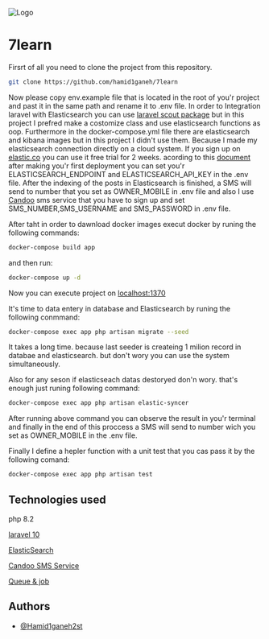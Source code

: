 ![Logo](https://github.com/hamid1ganeh/7learn/blob/main/logo.jpeg)

# 7learn
Firsrt of all you need to clone the project from this repository.
```bash
git clone https://github.com/hamid1ganeh/7learn
```
Now please copy env.example file that is located in the root of you'r project and past it in the same path and rename it to .env file.
In order to Integration laravel with Elasticsearch you can use  [laravel scout package](https://laravel.com/docs/10.x/scout) but in this project I prefred make a costomize class and use elasticsearch functions as oop.
Furthermore in the docker-compose.yml file there are elasticsearch and kibana images but in this project I didn't use them. Because I made my elasticsearch connection directly on a cloud system. If you sign up on [elastic.co](https://www.elastic.co) you can use it free trial for 2 weeks. acording to this [document](https://www.elastic.co/guide/en/elasticsearch/client/php-api/current/connecting.html) after making you'r first deployment you can set you'r ELASTICSEARCH_ENDPOINT and ELASTICSEARCH_API_KEY in the .env file.
After the indexing of the posts in Elasticsearch is finished, a SMS will send to number that you set as OWNER_MOBILE in .env file and also I use [Candoo](http://my.candoosms.com)  sms service that you have to sign up and set SMS_NUMBER,SMS_USERNAME and SMS_PASSWORD in .env file.


 
After taht in order to dawnload docker images execut docker by runing the following commands:
```bash
docker-compose build app
```
and then run:
```bash
docker-compose up -d
```
Now you can execute project on [localhost:1370](localhost:1370) 

It's time to data entery in database and Elasticsearch by runing the following conmmand:
```bash
docker-compose exec app php artisan migrate --seed
```
It takes a long time. because last seeder is createing 1 milion record in databae and elasticsearch. but don't wory you can use the system simultaneously.

Also for any seson if elasticseach datas destoryed don'n wory. that's enough just runing following command:
```bash
docker-compose exec app php artisan elastic-syncer
```
After running  above command you can observe the result in you'r terminal and finally in the end of this proccess a SMS will send to number wich you set as OWNER_MOBILE in the .env file.

Finally I define a hepler function with a unit test that you cas pass it by the following comand:
```bash
docker-compose exec app php artisan test
```


## Technologies used

php 8.2

[laravel 10](https://laravel.com/docs/10.x)

[ElasticSearch](https://www.elastic.co/)

[Candoo SMS Service](http://my.candoosms.com/)

[Queue & job](https://laravel.com/docs/10.x/queues)
 




## Authors

- [@Hamid1ganeh2st](https://github.com/hamid1ganeh)

